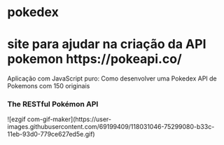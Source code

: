 # pokedex
<h1>site para ajudar na criação da API pokemon https://pokeapi.co/</h1>
<p>Aplicação com JavaScript puro: Como desenvolver uma Pokedex API de Pokemons com 150 originais  </p>
<h3>The RESTful Pokémon API</h3>
![ezgif com-gif-maker](https://user-images.githubusercontent.com/69199409/118031046-75299080-b33c-11eb-93d0-779ce627ed5e.gif)


